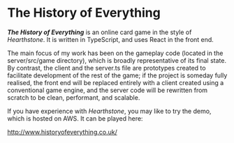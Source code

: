 # The History of Everything

***The History of Everything*** is an online card game in the style of *Hearthstone*. It is written in TypeScript, and uses React in the front end.

The main focus of my work has been on the gameplay code (located in the server/src/game directory), which is broadly representative of its final state. By contrast, the client and the server.ts file are prototypes created to facilitate development of the rest of the game; if the project is someday fully realised, the front end will be replaced entirely with a client created using a conventional game engine, and the server code will be rewritten from scratch to be clean, performant, and scalable.

If you have experience with *Hearthstone*, you may like to try the demo, which is hosted on AWS. It can be played here:

http://www.historyofeverything.co.uk/

